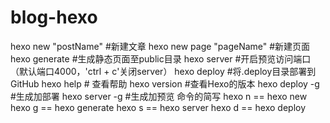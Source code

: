 # blog-hexo

hexo new "postName" #新建文章
hexo new page "pageName" #新建页面
hexo generate #生成静态页面至public目录
hexo server #开启预览访问端口（默认端口4000，'ctrl + c'关闭server）
hexo deploy #将.deploy目录部署到GitHub
hexo help  # 查看帮助
hexo version  #查看Hexo的版本
hexo deploy -g  #生成加部署
hexo server -g  #生成加预览
命令的简写
hexo n == hexo new
hexo g == hexo generate
hexo s == hexo server
hexo d == hexo deploy